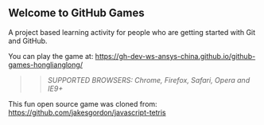 ## Welcome to GitHub Games

A project based learning activity for people who are getting started with Git and GitHub.

You can play the game at: https://gh-dev-ws-ansys-china.github.io/github-games-honglianglong/

>> _*SUPPORTED BROWSERS*: Chrome, Firefox, Safari, Opera and IE9+_

This fun open source game was cloned from: https://github.com/jakesgordon/javascript-tetris
